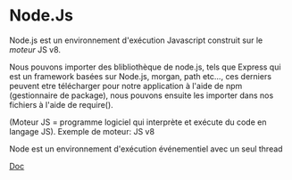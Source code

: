 # Node.Js

Node.js est un environnement d'exécution Javascript construit sur le *moteur* JS v8.

Nous pouvons importer des blibliothèque de node.js, tels que Express qui est un framework basées sur Node.js, morgan, path etc..., ces derniers peuvent etre télécharger pour notre application à l'aide de npm (gestionnaire de package), nous pouvons ensuite les importer dans nos fichiers à l'aide de require().

(Moteur JS = programme logiciel qui interprète et exécute du code en langage JS).
Exemple de moteur: JS v8

Node est un environnement d'exécution événementiel avec un seul thread

[Doc](https://nodejs.org/docs/latest-v20.x/api/)

